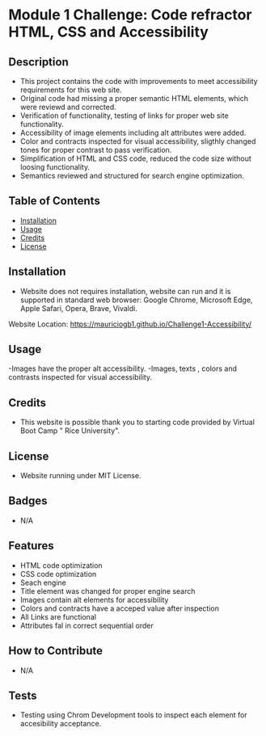 # Module 1 Challenge: Code refractor  HTML, CSS and Accessibility


## Description

- This project contains the code with improvements to meet accessibility requirements for this web site.
- Original code had missing a proper semantic HTML elements, which were reviewd and corrected.
- Verification of functionality, testing of links for proper web site functionality.
- Accessibility of image elements including alt attributes were added.
- Color and contracts inspected for visual accessibility, sligthly changed tones for proper contrast to pass verification.
- Simplification of HTML and CSS code, reduced the code size without loosing functionality. 
- Semantics reviewed and structured for search engine optimization.


## Table of Contents

- [Installation](#installation)
- [Usage](#usage)
- [Credits](#credits)
- [License](#license)

## Installation

- Website does not requires installation, website can run and it is supported  in standard web browser:
Google Chrome, Microsoft Edge, Apple Safari, Opera, Brave, Vivaldi.

Website Location:
 https://mauriciogb1.github.io/Challenge1-Accessibility/
 

## Usage

-Images have the proper alt accessibility.
-Images, texts , colors and contrasts inspected for visual accessibility.

## Credits

- This website is possible thank you to starting code provided by Virtual Boot Camp " Rice University".

## License

- Website running under MIT License.

## Badges

- N/A

## Features

- HTML code optimization
- CSS code optimization
- Seach engine 
- Title element was changed for proper engine search
- Images contain alt elements for accessibility
- Colors and contracts have a acceped value after inspection
- All Links are functional
- Attributes fal in correct sequential order

## How to Contribute

- N/A

## Tests

- Testing using Chrom Development tools to inspect each element for accesibility acceptance.
